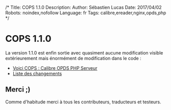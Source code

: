 /*
Title: COPS 1.1.0
Description: 
Author: Sébastien Lucas
Date: 2017/04/02
Robots: noindex,nofollow
Language: fr
Tags: calibre,ereader,nginx,opds,php
*/
# COPS 1.1.0

La version 1.1.0 est enfin sortie avec quasiment aucune modification visible extérieurement mais énormément de modification dans le code :

* [Voici COPS : Calibre OPDS PHP Serveur](/fr/oss/calibre-opds-php-server)
* [Liste des changements](/fr/oss/calibre-opds-php-server-changelog)

## Merci ;)

Comme d'habitude merci à tous les contributeurs, traducteurs et testeurs.
